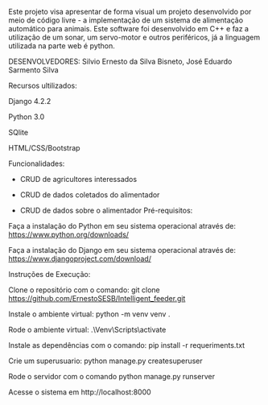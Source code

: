 Este projeto visa apresentar de forma visual um projeto desenvolvido por meio de código livre - a implementação de um sistema de alimentação automático para animais. Este software foi desenvolvido em C++ e faz a utilização de um sonar, um servo-motor e outros periféricos, já a linguagem utilizada na parte web é python.

DESENVOLVEDORES: Silvio Ernesto da Silva Bisneto, José Eduardo Sarmento Silva

Recursos ultilizados:

Django 4.2.2

Python 3.0

SQlite

HTML/CSS/Bootstrap

Funcionalidades:

- CRUD de agricultores interessados


- CRUD de dados coletados do alimentador


- CRUD de dados sobre o alimentador
Pré-requisitos:

Faça a instalação do Python em seu sistema operacional através de: https://www.python.org/downloads/

Faça a instalação do Django em seu sistema operacional através de: https://www.djangoproject.com/download/

Instruções de Execução:

Clone o repositório com o comando: git clone https://github.com/ErnestoSESB/Intelligent_feeder.git

Instale o ambiente virtual: python -m venv venv .

Rode o ambiente virtual: .\Venv\Scripts\activate

Instale as dependências com o comando: pip install -r requeriments.txt

Crie um superusuario: python manage.py createsuperuser

Rode o servidor com o comando python manage.py runserver

Acesse o sistema em http://localhost:8000
